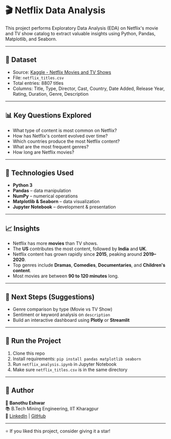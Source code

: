 # 🎬 Netflix Data Analysis

This project performs Exploratory Data Analysis (EDA) on Netflix's movie and TV show catalog to extract valuable insights using Python, Pandas, Matplotlib, and Seaborn.

---

## 📂 Dataset

- Source: [Kaggle - Netflix Movies and TV Shows](https://www.kaggle.com/datasets/shivamb/netflix-shows)
- File: `netflix_titles.csv`
- Total entries: 8807 titles  
- Columns: Title, Type, Director, Cast, Country, Date Added, Release Year, Rating, Duration, Genre, Description

---

## 📊 Key Questions Explored

- What type of content is most common on Netflix?
- How has Netflix's content evolved over time?
- Which countries produce the most Netflix content?
- What are the most frequent genres?
- How long are Netflix movies?

---

## 🧪 Technologies Used

- **Python 3**
- **Pandas** – data manipulation
- **NumPy** – numerical operations
- **Matplotlib & Seaborn** – data visualization
- **Jupyter Notebook** – development & presentation

---

## 📈 Insights

- Netflix has more **movies** than TV shows.
- The **US** contributes the most content, followed by **India** and **UK**.
- Netflix content has grown rapidly since **2015**, peaking around **2019–2020**.
- Top genres include **Dramas**, **Comedies**, **Documentaries**, and **Children's content**.
- Most movies are between **90 to 120 minutes** long.

---

## 🧠 Next Steps (Suggestions)

- Genre comparison by type (Movie vs TV Show)
- Sentiment or keyword analysis on `description`
- Build an interactive dashboard using **Plotly** or **Streamlit**

---

## 🚀 Run the Project

1. Clone this repo
2. Install requirements: `pip install pandas matplotlib seaborn`
3. Run `netflix_analysis.ipynb` in Jupyter Notebook
4. Make sure `netflix_titles.csv` is in the same directory

---

## 📌 Author

👤 **Banothu Eshwar**  
📚 B.Tech Mining Engineering, IIT Kharagpur  
🔗 [LinkedIn](https://www.linkedin.com/in/banothueshwar) | [GitHub](https://github.com/BanothuEshwar)

---

⭐ If you liked this project, consider giving it a star!
